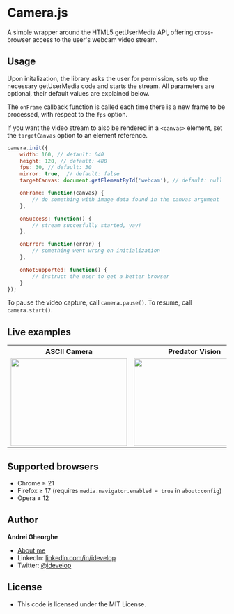 Camera.js
=========

A simple wrapper around the HTML5 getUserMedia API, offering cross-browser access to the user's webcam video stream. 

## Usage

Upon initalization, the library asks the user for permission, sets up the necessary getUserMedia code and starts the stream. All parameters are optional, their default values are explained below.

The `onFrame` callback function is called each time there is a new frame to be processed, with respect to the `fps` option.

If you want the video stream to also be rendered in a `<canvas>` element, set the `targetCanvas` option to an element reference.

```javascript
camera.init({
	width: 160, // default: 640
	height: 120, // default: 480
	fps: 30, // default: 30
	mirror: true,  // default: false
	targetCanvas: document.getElementById('webcam'), // default: null 

	onFrame: function(canvas) {
		// do something with image data found in the canvas argument
	},

	onSuccess: function() {
		// stream succesfully started, yay!
	},

	onError: function(error) {
		// something went wrong on initialization
	},

	onNotSupported: function() {
		// instruct the user to get a better browser
	}
});
```

To pause the video capture, call `camera.pause()`. To resume, call `camera.start()`.

## Live examples

<table>
  <tr>
    <th>ASCII Camera</th>
    <th>Predator Vision</th>
  </tr>
  <tr>
    <td><a href="http://idevelop.github.com/ascii-camera/"><img src="http://idevelop.github.com/ascii-camera/images/screenshot.png" width="267" height="200"></a></td>
    <td><a href="http://idevelop.github.com/predator-vision/"><img src="http://idevelop.github.com/predator-vision/images/screenshot.png" width="278" height="200"></a></td>
  </tr>
</table>

## Supported browsers

* Chrome &ge; 21
* Firefox &ge; 17 (requires `media.navigator.enabled = true` in `about:config`)
* Opera &ge; 12

## Author

**Andrei Gheorghe**

* [About me](http://idevelop.github.com)
* LinkedIn: [linkedin.com/in/idevelop](https://linkedin.com/in/idevelop)
* Twitter: [@idevelop](http://twitter.com/idevelop)

## License

- This code is licensed under the MIT License.
